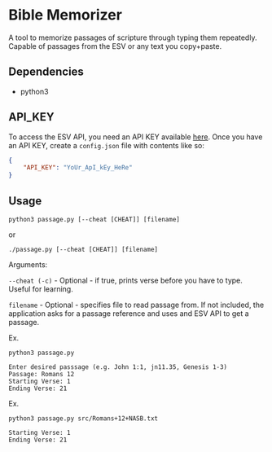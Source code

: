 # Bible Memorizer
A tool to memorize passages of scripture through typing them repeatedly. Capable of passages from the ESV or any text you copy+paste.

## Dependencies
- python3

## API_KEY
To access the ESV API, you need an API KEY available [here](https://api.esv.org/docs/). Once you have an API KEY, create a `config.json` file with contents like so:
```json
{
    "API_KEY": "YoUr_ApI_kEy_HeRe"
}
```

## Usage
`python3 passage.py [--cheat [CHEAT]] [filename]` 

or

`./passage.py [--cheat [CHEAT]] [filename]`

Arguments:

`--cheat (-c)` - Optional - if true, prints verse before you have to type. Useful for learning.

`filename` - Optional - specifies file to read passage from. If not included, the application asks for a passage reference and uses and ESV API to get a passage.

Ex.
```
python3 passage.py

Enter desired passsage (e.g. John 1:1, jn11.35, Genesis 1-3)
Passage: Romans 12
Starting Verse: 1
Ending Verse: 21
```

Ex.
```
python3 passage.py src/Romans+12+NASB.txt

Starting Verse: 1
Ending Verse: 21
```

